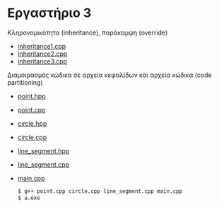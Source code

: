 # Εργαστήριο 3

Κληρονομικότητα (inheritance), παράκαμψη (override) 

* [inheritance1.cpp](./inheritance1.cpp)
* [inheritance2.cpp](./inheritance2.cpp)
* [inheritance3.cpp](./inheritance3.cpp)

Διαμοιρασμός κώδικα σε αρχεία κεφαλίδων και αρχεία κώδικα (code partitioning)

* [point.hpp](./point.hpp)
* [point.cpp](./point.cpp)
* [circle.hpp](./circle.hpp)
* [circle.cpp](./circle.cpp)
* [line_segment.hpp](./line_segment.hpp)
* [line_segment.cpp](./line_segment.cpp)
* [main.cpp](./main.cpp)

    ```sh
    $ g++ point.cpp circle.cpp line_segment.cpp main.cpp
    $ a.exe
    ```